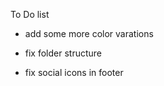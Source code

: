 To Do list

 * add some more color varations

 * fix folder structure

 * fix social icons in footer
